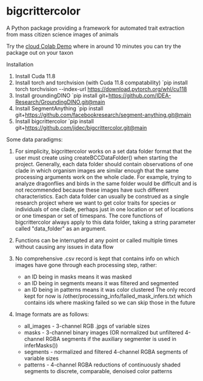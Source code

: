 # bigcrittercolor
 
A Python package providing a framework for automated trait extraction from mass citizen science images of animals

Try the [cloud Colab Demo](https://colab.research.google.com/drive/1p6D-HTsj33IIrt3pK0HkHOv-DPBcGIqx) where in around 10 minutes you can try the package out on your taxon

Installation
1. Install Cuda 11.8
2. Install torch and torchvision (with Cuda 11.8 compatability)
`pip install torch torchvision --index-url https://download.pytorch.org/whl/cu118
3. Install groundingDINO
`pip install git+https://github.com/IDEA-Research/GroundingDINO.git@main
4. Install SegmentAnything
`pip install git+https://github.com/facebookresearch/segment-anything.git@main
5. Install bigcrittercolor
`pip install git+https://github.com/jidec/bigcrittercolor.git@main

Some data paradigms:
1. For simplicity, bigcrittercolor works on a set data folder format that the user must create using createBCCDataFolder() when starting the project. 
    Generally, each data folder should contain observations of one clade in which organism images are similar enough that the same processing arguments work on the whole clade.
    For example, trying to analyze dragonflies and birds in the same folder would be difficult and is not recommended because these images have such different characteristics. 
	Each data folder can usually be construed as a single research project where we want to get color traits for species or individuals of one clade, perhaps just in one location or set of locations or one timespan or set of timespans. 
	The core functions of bigcrittercolor always apply to this data folder, taking a string parameter called "data_folder" as an argument. 
	
2. Functions can be interrupted at any point or called multiple times without causing any issues in data flow 

3. No comprehensive .csv record is kept that contains info on which images have gone through each processing step, rather:
    - an ID being in masks means it was masked
    - an ID being in segments means it was filtered and segmented
    - an ID being in patterns means it was color clustered
	The only record kept for now is /other/processing_info/failed_mask_infers.txt which contains ids where masking failed so we can skip those in the future

4. Image formats are as follows:
	- all_images - 3-channel RGB .jpgs of variable sizes 
	- masks - 3-channel binary images (OR normalized but unfiltered 4-channel RGBA segments if the auxiliary segmenter is used in inferMasks())
	- segments - normalized and filtered 4-channel RGBA segments of variable sizes
	- patterns - 4-channel RGBA reductions of continuously shaded segments to discrete, comparable, denoised color patterns
